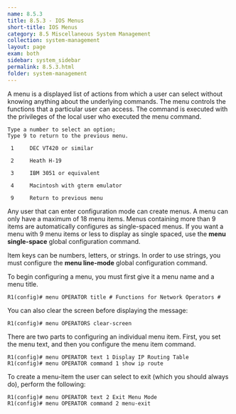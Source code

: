 ```yaml
---
name: 8.5.3
title: 8.5.3 - IOS Menus
short-title: IOS Menus
category: 8.5 Miscellaneous System Management
collection: system-management
layout: page
exam: both
sidebar: system_sidebar
permalink: 8.5.3.html
folder: system-management
---
```

A menu is a displayed list of actions from which a user can select without knowing anything about the underlying commands. The menu controls the functions that a particular user can access. The command is executed with the privileges of the local user who executed the menu command.
```
Type a number to select an option;
Type 9 to return to the previous menu.

 1     DEC VT420 or similar

 2     Heath H-19

 3     IBM 3051 or equivalent

 4     Macintosh with gterm emulator

 9     Return to previous menu
```
Any user that can enter configuration mode can create menus. A menu can only have a maximum of 18 menu items. Menus containing more than 9 items are automatically configures as single-spaced menus. If you want a menu with 9 menu items or less to display as single spaced, use the **menu single-space** global configuration command.

Item keys can be numbers, letters, or strings. In order to use strings, you must configure the **menu line-mode** global configuration command.

To begin configuring a menu, you must first give it a menu name and a menu title.
```
R1(config)# menu OPERATOR title # Functions for Network Operators #
```
You can also clear the screen before displaying the message:
```
R1(config)# menu OPERATORS clear-screen
```

There are two parts to configuring an individual menu item. First, you set the menu text, and then you configure the menu item command.
```
R1(config)# menu OPERATOR text 1 Display IP Routing Table
R1(config)# menu OPERATOR command 1 show ip route
```

To create a menu-item the user can select to exit (which you should always do), perform the following:
```
R1(config)# menu OPERATOR text 2 Exit Menu Mode
R1(config)# menu OPERATOR command 2 menu-exit
```

